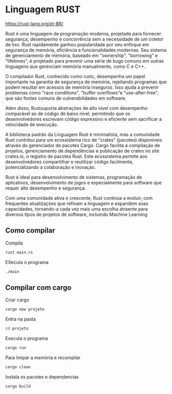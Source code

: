 # Linguagem RUST

https://rust-lang.org/pt-BR/

Rust é uma linguagem de programação moderna, projetada para fornecer segurança, desempenho e concorrência sem a necessidade de um coletor de lixo. Rust rapidamente ganhou popularidade por seu enfoque em segurança de memória, eficiência e funcionalidades modernas.
Seu sistema de gerenciamento de memória, baseado em "ownership", "borrowing" e "lifetimes", é projetado para prevenir uma série de bugs comuns em outras linguagens que gerenciam memória manualmente, como C e C++.

O compilador Rust, conhecido como rustc, desempenha um papel importante na garantia de segurança de memória, rejeitando programas que podem resultar em acessos de memória inseguros.
Isso ajuda a prevenir problemas como "race conditions", "buffer overflows"e "use-after-free", que são fontes comuns de vulnerabilidades em software. 

Além disso, Rustsuporta abstrações de alto nível com desempenho comparável ao de código de baixo nível, permitindo que os desenvolvedores escrevam código expressivo e eficiente sem sacrificar a velocidade de execução.

A biblioteca padrão da Linguagem Rust é minimalista, mas a comunidade Rust contribui para um ecossistema rico de "crates" (pacotes) disponíveis através do gerenciador de pacotes Cargo. Cargo facilita a compilação de projetos, gerenciamento de dependências e publicação de crates no site crates.io, o registro de pacotes Rust. Este ecossistema permite aos desenvolvedores compartilhar e reutilizar código facilmente, potencializando a colaboração e inovação.

Rust é ideal para desenvolvimento de sistemas, programação de aplicativos, desenvolvimento de jogos e especialmente para software que requer alto desempenho e segurança. 

Com uma comunidade ativa e crescente, Rust continua a evoluir, com frequentes atualizações que refinam a linguagem e expandem suas capacidades, tornando-a cada vez mais uma escolha atraente para diversos tipos de projetos de software, incluindo Machine Learning

## Como compilar

Compila
```bash
rust main.rs
```
EXecuta o programa
```bash
./main
```

## Compilar com cargo

Criar cargo
```bash
cargo new projeto
```

Entra na pasta
```bash
cd projeto
```

Executa o programa
```bash
cargo run
```
Para limpar a memória e recompilar
```bash
cargo clean
```
Instala os pacotes e dependencias
```bash
cargo build
```